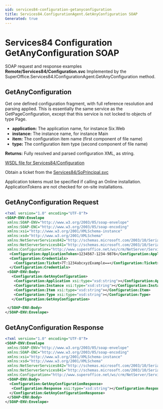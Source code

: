 ```yaml
---
uid: services84-configuration-getanyconfiguration
title: Services84.ConfigurationAgent.GetAnyConfiguration SOAP
Generated: true
---
```


# Services84 Configuration GetAnyConfiguration SOAP

SOAP request and response examples **Remote/Services84/Configuration.svc**
Implemented by the <see cref="M:SuperOffice.Services84.IConfigurationAgent.GetAnyConfiguration">SuperOffice.Services84.IConfigurationAgent.GetAnyConfiguration</see> method.

## GetAnyConfiguration

Get one defined configuration fragment, with full reference resolution and parsing applied. This is essentially the same service as the GetPageConfiguration, except that this service is not locked to objects of type Page.

* **application:** The application name, for instance Six.Web
* **instance:** The instance name, for instance Main
* **item:** The configuration item name (first component of file name)
* **type:** The configuration item type (second component of file name)

**Returns:** Fully resolved and parsed configuration XML, as string.


[WSDL file for Services84/Configuration](../Services84-Configuration.md)

Obtain a ticket from the [Services84/SoPrincipal.svc](../SoPrincipal/SoPrincipal.md)

Application tokens must be specified if calling an Online installation. ApplicationTokens are not checked for on-site installations.

## GetAnyConfiguration Request

```xml
<?xml version="1.0" encoding="UTF-8"?>
<SOAP-ENV:Envelope
 xmlns:SOAP-ENV="http://www.w3.org/2003/05/soap-envelope"
 xmlns:SOAP-ENC="http://www.w3.org/2003/05/soap-encoding"
 xmlns:xsi="http://www.w3.org/2001/XMLSchema-instance"
 xmlns:xsd="http://www.w3.org/2001/XMLSchema"
 xmlns:NetServerServices842="http://schemas.microsoft.com/2003/10/Serialization/Arrays"
 xmlns:NetServerServices841="http://schemas.microsoft.com/2003/10/Serialization/"
 xmlns:Configuration="http://www.superoffice.net/ws/crm/NetServer/Services84">
  <Configuration:ApplicationToken>1234567-1234-9876</Configuration:ApplicationToken>
  <Configuration:Credentials>
    <Configuration:Ticket>7T:1234abcxyzExample==</Configuration:Ticket>
  </Configuration:Credentials>
 <SOAP-ENV:Body>
   <Configuration:GetAnyConfiguration>
    <Configuration:Application xsi:type="xsd:string"></Configuration:Application>
    <Configuration:Instance xsi:type="xsd:string"></Configuration:Instance>
    <Configuration:Item xsi:type="xsd:string"></Configuration:Item>
    <Configuration:Type xsi:type="xsd:string"></Configuration:Type>
   </Configuration:GetAnyConfiguration>

 </SOAP-ENV:Body>
</SOAP-ENV:Envelope>

```


## GetAnyConfiguration Response

```xml
<?xml version="1.0" encoding="UTF-8"?>
<SOAP-ENV:Envelope
 xmlns:SOAP-ENV="http://www.w3.org/2003/05/soap-envelope"
 xmlns:SOAP-ENC="http://www.w3.org/2003/05/soap-encoding"
 xmlns:xsi="http://www.w3.org/2001/XMLSchema-instance"
 xmlns:xsd="http://www.w3.org/2001/XMLSchema"
 xmlns:NetServerServices842="http://schemas.microsoft.com/2003/10/Serialization/Arrays"
 xmlns:NetServerServices841="http://schemas.microsoft.com/2003/10/Serialization/"
 xmlns:Configuration="http://www.superoffice.net/ws/crm/NetServer/Services84">
 <SOAP-ENV:Body>
  <Configuration:GetAnyConfigurationResponse>
   <Configuration:Response xsi:type="xsd:string"></Configuration:Response>
  </Configuration:GetAnyConfigurationResponse>
 </SOAP-ENV:Body>
</SOAP-ENV:Envelope>

```

